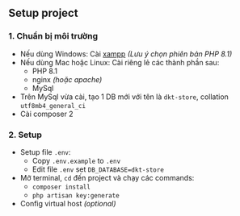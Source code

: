 ## Setup project
### 1. Chuẩn bị môi trường

- Nếu dùng Windows: Cài [xampp](https://www.apachefriends.org/download.html) _(Lưu ý chọn phiên bản PHP 8.1)_
- Nếu dùng Mac hoặc Linux: Cài riêng lẻ các thành phần sau:
    - PHP 8.1
    - nginx _(hoặc apache)_
    - MySql
- Trên MySql vừa cài, tạo 1 DB mới với tên là `dkt-store`, collation `utf8mb4_general_ci`
- Cài composer 2

### 2. Setup
- Setup file `.env`:
    - Copy `.env.example` to `.env`
    - Edit file `.env` set `DB_DATABASE=dkt-store`
- Mở terminal, `cd` đến project và chạy các commands:
    - `composer install`
    - `php artisan key:generate`
- Config virtual host _(optional)_
